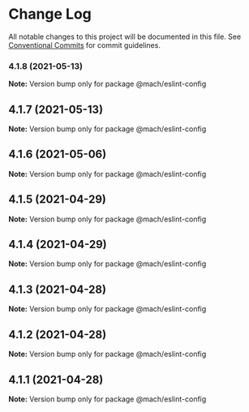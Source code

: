 # Change Log

All notable changes to this project will be documented in this file.
See [Conventional Commits](https://conventionalcommits.org) for commit guidelines.

### 4.1.8 (2021-05-13)

**Note:** Version bump only for package @mach/eslint-config





## 4.1.7 (2021-05-13)

**Note:** Version bump only for package @mach/eslint-config





## 4.1.6 (2021-05-06)

**Note:** Version bump only for package @mach/eslint-config





## 4.1.5 (2021-04-29)

**Note:** Version bump only for package @mach/eslint-config





## 4.1.4 (2021-04-29)

**Note:** Version bump only for package @mach/eslint-config





## 4.1.3 (2021-04-28)

**Note:** Version bump only for package @mach/eslint-config





## 4.1.2 (2021-04-28)

**Note:** Version bump only for package @mach/eslint-config





## 4.1.1 (2021-04-28)

**Note:** Version bump only for package @mach/eslint-config
